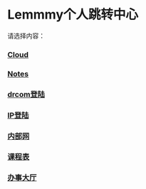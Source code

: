 # Lemmmy个人跳转中心

请选择内容：

### [Cloud](https://cloud.lemmmy.top)

### [Notes](https://notes.lemmmy.top/note/61777101f49fe40e65000079)

### [drcom登陆](http://drcom.szu.edu.cn)

### [IP登陆](http://172.30.255.2/a30.htm)

### [内部网](http://szu.edu.cn)

### [课程表](http://ehall.szu.edu.cn/jwapp/sys/wdkb/*default/index.do?t_s=1635942527910&amp_sec_version_=1&gid_=VmV0UTQ5NzQvSGlWYzVpbEpRbXFzQ0F2Sk1CT1lSNHdvTnZZcFNIS1NvMVBNVDdkNzM5YzVFenY2WGhFYzJzdUdtdGRIeHZyVXJ0d1FSVUk0SmEydEE9PQ&EMAP_LANG=zh&THEME=indigo#/xskcb)

### [办事大厅](http://ehall.szu.edu.cn/)
